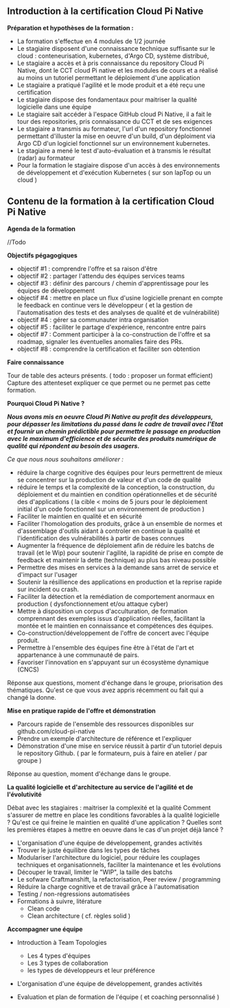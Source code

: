 ## Introduction à la certification Cloud Pi Native ##

**Préparation et hypothèses de la formation :**

- La formation s'effectue en 4 modules de 1/2 journée
- Le stagiaire disposent d'une connaissance technique suffisante sur le cloud : conteneurisation, kubernetes, d'Argo CD, système distribué,
- Le stagiaire a accès et à pris connaissance du repository Cloud Pi Native, dont le CCT cloud Pi native et les modules de cours et a réalisé au moins un tutoriel permettant le déploiement d'une application
- Le stagiaire a pratiqué l'agilité et le mode produit et a été reçu une certification
- Le stagiaire dispose des fondamentaux pour maitriser la qualité logicielle dans une équipe
- Le stagiaire sait accéder à l'espace GitHub cloud Pi Native, il a fait le tour des repositories, pris connaissance du CCT et de ses exigences
- Le stagiaire a transmis au formateur, l'url d'un repository fonctionnel permettant d'illuster la mise en oeuvre d'un build, d'un déploiment via Argo CD d'un logiciel fonctionnel sur un environnement kubernetes.
- Le stagiaire a mené le test d'auto-évaluation et à transmis le résultat (radar) au formateur
- Pour la formation le stagiaire dispose d'un accès à des environnements de développement et d'exécution Kubernetes ( sur son lapTop ou un cloud )

## Contenu de la formation à la certification Cloud Pi Native ##

**Agenda de la formation**

//Todo


**Objectifs pégagogiques**

 - objectif #1 : comprendre l'offre et sa raison d'être
 - objectif #2 : partager l'attendu des équipes services teams
 - objectif #3 : définir des parcours / chemin d'apprentissage pour les équipes de développement
 - objectif #4 : mettre en place un flux d'usine logicielle prenant en compte le feedback en continue vers le développeur ( et la gestion de l'automatisation des tests et des analyses de qualité et de vulnérabilité)
 - objectif #4 : gérer sa communauter intra organisation
 - objectif #5 : faciliter le partage d'expérience, rencontre entre pairs
 - objectif #7 : Comment participer à la co-construction de l'offre et sa roadmap, signaler les éventuelles anomalies faire des PRs.
 - objectif #8 : comprendre la certification et faciliter son obtention

**Faire connaissance**

Tour de table des acteurs présents. ( todo : proposer un format efficient)
Capture des attenteset expliquer ce que permet ou ne permet pas cette formation.

**Pourquoi Cloud Pi Native ?**

***Nous avons mis en oeuvre Cloud Pi Native au profit des développeurs, pour dépasser les limitations du passé dans le cadre de travail avec l'Etat et fournir un chemin prédictible pour permettre le passage en production avec le maximum d'efficience et de sécurite des produits numérique de qualité qui répondent au besoin des usagers.***

*Ce que nous nous souhaitons améliorer :*

- réduire la charge cognitive des équipes pour leurs permettrent de mieux se concentrer sur la production de valeur et d'un code de qualité
- réduire le temps et la complexité de la conception, la construction, du déploiement et du maintien en condition opérationnelles et de sécurité des d'applications  ( la cible < moins de 5 jours pour le déploiement initial d'un code fonctionnel sur un environnement de production )
- Faciliter le maintien en qualité et en sécurité
- Faciliter l'homologation des produits, grâce à un ensemble de normes et d'assemblage d'outils aidant à controler en continue la qualité et l'identification des vulnérabilités à partir de bases connues
- Augmenter la fréquence de déploiement afin de réduire les batchs de travail (et le Wip) pour soutenir l'agilité, la rapidité de prise en compte de feedback et maintenir la dette (technique) au plus bas niveau possible
- Permettre des mises en services à la demande sans arret de service et d'impact sur l'usager
- Soutenir la résillience des applications en production et la reprise rapide sur incident ou crash.
- Faciliter la détection et la remédiation de comportement anormaux en production ( dysfonctionnement et/ou attaque cyber)
- Mettre à disposition un corpus d'acculturation, de formation comprennant des exemples issus d'application réelles, facilitant la montée et le maintien en connaissance et compétences des équipes.
- Co-construction/développement de l'offre de concert avec  l'équipe produit.
- Permettre à l'ensemble des équipes fine être à l'état de l'art et appartenance à une communauté de pairs.
- Favoriser l'innovation en s'appuyant sur un écosystème dynamique (CNCS)

Réponse aux questions, moment d'échange dans le groupe, priorisation des thématiques.
Qu'est ce que vous avez appris récemment ou fait qui a changé la donne.

**Mise en pratique rapide de l'offre et démonstration**

- Parcours rapide de l'ensemble des ressources disponibles sur github.com/cloud-pi-native
- Prendre un exemple d'architecture de référence et l'expliquer
- Démonstration d'une mise en service réussit à partir d'un tutoriel depuis le repository Github. ( par le formateurn, puis à faire en atelier / par groupe )

Réponse au question, moment d'échange dans le groupe.

**La qualité logicielle et d'architecture au service de l'agilité et de l'évolutivité**

Débat avec les stagiaires : maitriser la complexité et la qualité 
Comment s'assurer de mettre en place les conditions favorables à la qualité logicielle ? 
Qu'est ce qui freine le maintien en qualité d'une application ?
Quelles sont les premières étapes à mettre en oeuvre dans le cas d'un projet déjà lancé ?

 - L'organisation d'une équipe de développement, grandes activités
 - Trouver le juste équilibre dans les types de tâches
 - Modulariser l'architecture du logiciel, pour réduire les couplages techniques et organisationnels, faciliter la maintenance et les évolutions
 - Découper le travail, limiter le "WIP", la taille des batchs
 - Le sofware Craftmanshift, la refactorisation, Peer review / programming
 - Réduire la charge cognitive et de travail grâce à l'automatisation
 - Testing / non-régressions automatisées
 - Formations à suivre, litérature 
   - Clean code
   - Clean architecture ( cf. règles solid )


**Accompagner une équipe**

- Introduction à Team Topologies
  - Les 4 types d'équipes
  - Les 3 types de collaboration
  - les types de développeurs et leur préférence

- L'organisation d'une équipe de développement, grandes activités
- Evaluation et plan de formation de l'équipe ( et coaching personnalisé )
